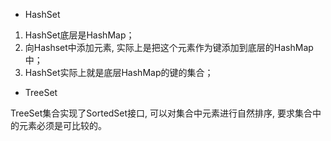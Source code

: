 - HashSet

1. HashSet底层是HashMap；
2. 向Hashset中添加元素, 实际上是把这个元素作为键添加到底层的HashMap中；
3. HashSet实际上就是底层HashMap的键的集合；

- TreeSet

TreeSet集合实现了SortedSet接口, 可以对集合中元素进行自然排序, 要求集合中的元素必须是可比较的。


